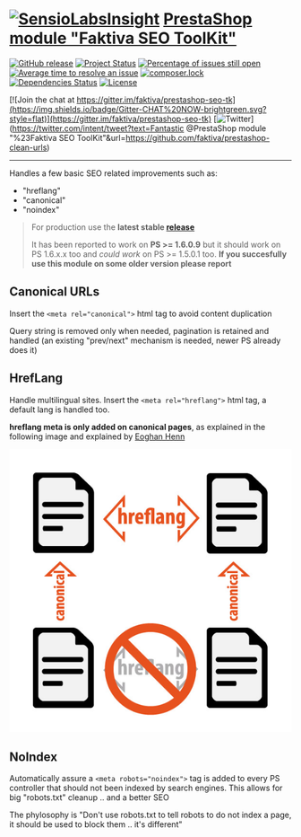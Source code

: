[![SensioLabsInsight](https://insight.sensiolabs.com/projects/d830cdd5-11a2-4ceb-8e07-96ce099305ee/small.png)](https://insight.sensiolabs.com/projects/d830cdd5-11a2-4ceb-8e07-96ce099305ee)
[PrestaShop module "Faktiva SEO ToolKit"](https://github.com/faktiva/prestashop-seo-tk)
===

[![GitHub release](https://img.shields.io/github/release/faktiva/prestashop-seo-tk.svg?style=flat&label=latest)](https://github.com/faktiva/prestashop-seo-tk/releases/latest)
[![Project Status](http://opensource.box.com/badges/active.svg?style=flat)](http://opensource.box.com/badges)
[![Percentage of issues still open](http://isitmaintained.com/badge/open/faktiva/prestashop-seo-tk.svg?style=flat)](http://isitmaintained.com/project/faktiva/prestashop-seo-tk "Percentage of issues still open")
[![Average time to resolve an issue](http://isitmaintained.com/badge/resolution/faktiva/prestashop-seo-tk.svg?style=flat)](http://isitmaintained.com/project/faktiva/prestashop-seo-tk "Average time to resolve an issue")
[![composer.lock](https://poser.pugx.org/faktiva/prestashop-seo-tk/composerlock?style=flat)](https://packagist.org/packages/faktiva/prestashop-seo-tk)
[![Dependencies Status](https://img.shields.io/librariesio/github/faktiva/prestashop-seo-tk.svg?maxAge=3600&style=flat)](https://libraries.io/github/faktiva/prestashop-seo-tk)
[![License](https://img.shields.io/packagist/l/faktiva/prestashop-seo-tk.svg?style=flat)](https://creativecommons.org/licenses/by-sa/4.0/)

[![Join the chat at https://gitter.im/faktiva/prestashop-seo-tk](https://img.shields.io/badge/Gitter-CHAT%20NOW-brightgreen.svg?style=flat)](https://gitter.im/faktiva/prestashop-seo-tk)
[![Twitter](https://img.shields.io/twitter/url/https/github.com/faktiva/prestashop-seo-tk.svg?style=social)](https://twitter.com/intent/tweet?text=Fantastic @PrestaShop module "%23Faktiva SEO ToolKit"&url=https://github.com/faktiva/prestashop-clean-urls)

____

Handles a few basic SEO related improvements such as:
* "hreflang"
* "canonical"
* "noindex"

>
>    For production use the **latest stable [release](https://github.com/faktiva/prestashop-seo-tk/releases/latest)**
>
>    It has been reported to work on **PS >= 1.6.0.9** but it should work on PS 1.6.x.x too and *could work* on PS >= 1.5.0.1 too.
>    **If you succesfully use this module on some older version please report**
>

## Canonical URLs

Insert the `<meta rel="canonical">` html tag to avoid content duplication

Query string is removed only when needed, pagination is retained and handled (an existing "prev/next" mechanism is needed, newer PS already does it)

## HrefLang

Handle multilingual sites.
Insert the `<meta rel="hreflang">` html tag, a default lang is handled too.

**hreflang meta is only added on canonical pages**, as explained in the following image and explained by [Eoghan Henn](http://www.rebelytics.com/hreflang-canonical/)

<img src="./hreflang-canonical-image.jpg">

## NoIndex

Automatically assure a `<meta robots="noindex">` tag is added to every PS controller that should not been indexed by search engines.
This allows for big "robots.txt" cleanup .. and a better SEO

The phylosophy is "Don't use robots.txt to tell robots to do not index a page, it should be used to block them .. it's different"


